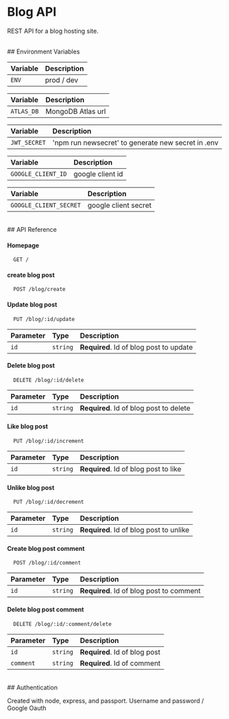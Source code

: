 # Blog API

REST API for a blog hosting site.

<br>
## Environment Variables

| Variable | Description |
| :------- | :---------- |
| `ENV`    | prod / dev  |

| Variable   | Description       |
| :--------- | :---------------- |
| `ATLAS_DB` | MongoDB Atlas url |

| Variable     | Description                                        |
| :----------- | :------------------------------------------------- |
| `JWT_SECRET` | 'npm run newsecret' to generate new secret in .env |

| Variable           | Description      |
| :----------------- | :--------------- |
| `GOOGLE_CLIENT_ID` | google client id |

| Variable               | Description          |
| :--------------------- | :------------------- |
| `GOOGLE_CLIENT_SECRET` | google client secret |

<br>
## API Reference

#### Homepage

```http
  GET /
```

#### create blog post

```http
  POST /blog/create
```

#### Update blog post

```http
  PUT /blog/:id/update
```

| Parameter | Type     | Description                             |
| :-------- | :------- | :-------------------------------------- |
| `id`      | `string` | **Required**. Id of blog post to update |

#### Delete blog post

```http
  DELETE /blog/:id/delete
```

| Parameter | Type     | Description                             |
| :-------- | :------- | :-------------------------------------- |
| `id`      | `string` | **Required**. Id of blog post to delete |

#### Like blog post

```http
  PUT /blog/:id/increment
```

| Parameter | Type     | Description                           |
| :-------- | :------- | :------------------------------------ |
| `id`      | `string` | **Required**. Id of blog post to like |

#### Unlike blog post

```http
  PUT /blog/:id/decrement
```

| Parameter | Type     | Description                             |
| :-------- | :------- | :-------------------------------------- |
| `id`      | `string` | **Required**. Id of blog post to unlike |

#### Create blog post comment

```http
  POST /blog/:id/comment
```

| Parameter | Type     | Description                              |
| :-------- | :------- | :--------------------------------------- |
| `id`      | `string` | **Required**. Id of blog post to comment |

#### Delete blog post comment

```http
  DELETE /blog/:id/:comment/delete
```

| Parameter | Type     | Description                   |
| :-------- | :------- | :---------------------------- |
| `id`      | `string` | **Required**. Id of blog post |
| `comment` | `string` | **Required**. Id of comment   |

<br>
## Authentication

Created with node, express, and passport. Username and password / Google Oauth
